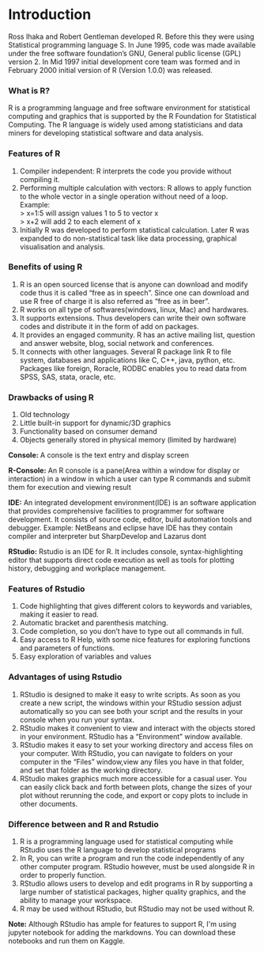# Introduction
Ross Ihaka and Robert Gentleman developed R. Before this they were using Statistical
programming language S. In June 1995, code was made available under the free software
foundation’s GNU, General public license (GPL) version 2. In Mid 1997 initial development
core team was formed and in February 2000 initial version of R (Version 1.0.0) was released.

### What is R?
R is a programming language and free software environment for statistical computing and graphics that is supported by the R Foundation for Statistical Computing. The
R language is widely used among statisticians and data miners for developing statistical
software and data analysis.

### Features of R
1. Compiler independent: R interprets the code you provide without compiling it.
2. Performing multiple calculation with vectors: R allows to apply function to the whole vector in a single operation without need of a loop.<br>
    Example:<br>
        > x=1:5  will assign values 1 to 5 to vector x<br>
        > x+2  will add 2 to each element of x  
3. Initially R was developed to perform statistical calculation. Later R was expanded to do non-statistical task like data processing, graphical visualisation and analysis.

### Benefits of using R
1. R is an open sourced license that is anyone can download and modify code thus it is called “free as in speech”. Since one can download and use R free of charge it is also referred as “free as in beer”.  
2. R works on all type of softwares(windows, linux, Mac) and hardwares.  
3. It supports extensions. Thus developers can write their own software codes and distribute it in the form of add on packages.
4. It provides an engaged community. R has an active mailing list, question and answer website, blog, social network and conferences.  
5. It connects with other languages. Several R package link R to file system, databases and applications like C, C++, java, python, etc. Packages like foreign, Roracle, RODBC enables you to read data from SPSS, SAS, stata, oracle, etc.

### Drawbacks of using R
1. Old technology
2. Little built-in support for dynamic/3D graphics
3. Functionality based on consumer demand
4. Objects generally stored in physical memory (limited by hardware)

 **Console:** A console is the text entry and display screen

 **R-Console:** An R console is a pane(Area within a window for display
or interaction) in a window in which a user can type R commands and submit them for
execution and viewing result

**IDE:** An integrated development environment(IDE) is an software application that provides comprehensive facilities to programmer for software development. It consists of source code, editor, build automation tools and debugger. Example: NetBeans and
eclipse have IDE has they contain compiler and interpreter but SharpDevelop and Lazarus
dont

**RStudio:** Rstudio is an IDE for R. It includes console, syntax-highlighting
editor that supports direct code execution as well as tools for plotting history, debugging and
workplace management.

### Features of Rstudio
1. Code highlighting that gives different colors to keywords and variables, making it easier to read.
1. Automatic bracket and parenthesis matching.
1. Code completion, so you don’t have to type out all commands in full.
1. Easy access to R Help, with some nice features for exploring functions and parameters of functions.
1. Easy exploration of variables and values

### Advantages of using Rstudio 
1. RStudio is designed to make it easy to write scripts. As soon as you create a new script, the windows within your RStudio session adjust automatically so you can see both your script and the results in your console when you run your syntax.
2. RStudio makes it convenient to view and interact with the objects stored in your environment. RStudio has a “Environment” window available.
3. RStudio makes it easy to set your working directory and access files on your computer. With RStudio, you can navigate to folders on your computer in the “Files” window,view any files you have in that folder, and set that folder as the working directory.
4. RStudio makes graphics much more accessible for a casual user. You can easily click back and forth between plots, change the sizes of your plot without rerunning the code, and export or copy plots to include in other documents.

### Difference between and R and Rstudio
1. R is a programming language used for statistical computing while RStudio uses the R language to develop statistical programs
2. In R, you can write a program and run the code independently of any other computer program. RStudio however, must be used alongside R in order to properly function.
3. RStudio allows users to develop and edit programs in R by supporting a large number of statistical packages, higher quality graphics, and the ability to manage your workspace.
4. R may be used without RStudio, but RStudio may not be used without R.

**Note:** Although RStudio has ample for features to support R, I'm using jupyter notebook for adding the markdowns. You can download these notebooks and run them on Kaggle.
